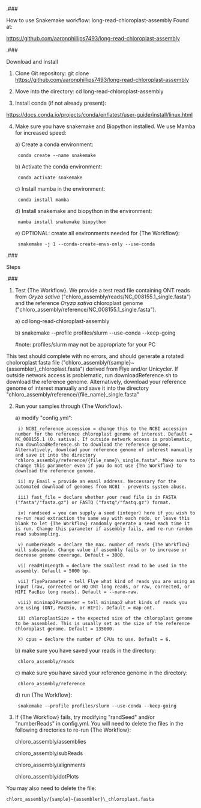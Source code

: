 .###

How to use Snakemake workflow: long-read-chloroplast-assembly
Found at:

https://github.com/aaronphillips7493/long-read-chloroplast-assembly

.###

Download and Install

1. Clone Git repository:
	git clone https://github.com/aaronphillips7493/long-read-chloroplast-assembly

2. Move into the directory:
	cd long-read-chloroplast-assembly

3. Install conda (if not already present):

https://docs.conda.io/projects/conda/en/latest/user-guide/install/linux.html

4. Make sure you have snakemake and Biopython installed. We use Mamba for increased speed:

	a) Create a conda environment:

		conda create --name snakemake

	b) Activate the conda environment:

		conda activate snakemake

	c) Install mamba in the environment:

		conda install mamba

	d) Install snakemake and biopython in the environment:

		mamba install snakemake biopython

	e) OPTIONAL: create all environments needed for {The Workflow}:

		snakemake -j 1 --conda-create-envs-only --use-conda

.###

Steps

.###


1. Test {The Workflow}. We provide a test read file containing ONT reads from _Oryza sativa_ ("chloro_assembly/reads/NC_008155.1_single.fasta") and the reference _Oryza sativa_ chloroplast genome ("chloro_assembly/reference/NC_008155.1_single.fasta").

	a) cd long-read-chloroplast-assembly
	
	b) snakemake --profile profiles/slurm --use-conda --keep-going
	
	#note: profiles/slurm may not be appropriate for your PC

This test should complete with no errors, and should generate a rotated choloroplast fasta file ("chloro_assembly/{sample}~{assembler}\_chloroplast.fasta") derived from Flye and/or Unicycler. If outside network access is problematic, run downloadReference.sh to download the reference genome. Alternatively, download your reference genome of interest manually and save it into the directory "chloro_assembly/reference/{file_name}\_single.fasta"

2. Run your samples through {The Workflow}.

	a) modify "config.yml":
	
		i) NCBI_reference_accession = change this to the NCBI accession number for the reference chloroplast genome of interest. Default = NC_008155.1 (O. sativa). If outside network access is problematic, run downloadReference.sh to download the reference genome. Alternatively, download your reference genome of interest manually and save it into the directory "chloro_assembly/reference/{file_name}\_single.fasta". Make sure to change this parameter even if you do not use {The Workflow} to download the reference genome.
		
		ii) my_Email = provide an email address. Neccessary for the automated download of genomes from NCBI - prevents system abuse.
		
		iii) fast_file = declare whether your read file is in FASTA ("fasta"/"fasta.gz") or FASTQ ("fastq"/"fastq.gz") format.
		
		iv) randseed = you can supply a seed (integer) here if you wish to re-run read extraction the same way with each redo, or leave this blank to let {The Workflow} randomly generate a seed each time it is run. Change this parameter if assembly fails, and re-run random read subsampling.
		
		v) numberReads = declare the max. number of reads {The Workflow} will subsample. Change value if assembly fails or to increase or decrease genome coverage. Default = 3000.
		
		vi) readMinLength = declare the smallest read to be used in the assembly. Default = 5000 bp.
		
		vii) flyeParameter = tell Flye what kind of reads you are using as input (raw, corrected or HQ ONT long reads, or raw, corrected, or HIFI PacBio long reads). Default = --nano-raw.
		
		viii) minimap2Parameter = tell minimap2 what kinds of reads you are using (ONT, PacBio, or HIFI). Default = map-ont.
		
		iX) chloroplastSize = the expected size of the chloroplast genome to be assembled. This is usually set as the size of the reference chloroplast genome. Default = 135000.
		
		X) cpus = declare the number of CPUs to use. Default = 6.
		
	b) make sure you have saved your reads in the directory:
		
		chloro_assembly/reads
		
	c) make sure you have saved your reference genome in the directory:
		
		chloro_assembly/reference
		
	d) run {The Workflow}:
		
		snakemake --profile profiles/slurm --use-conda --keep-going
		
3. If {The Workflow} fails, try modifying "randSeed" and/or "numberReads" in config.yml. You will need to delete the files in the following directories to re-run {The Workflow}:

	chloro_assembly/assemblies
	
	chloro_assembly/subReads
	
	chloro_assembly/alignments
	
	chloro_assembly/dotPlots

You may also need to delete the file:

	chloro_assembly/{sample}~{assembler}\_chloroplast.fasta
